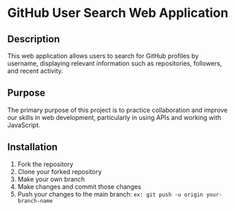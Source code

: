 # GitHub User Search Web Application

## Description

This web application allows users to search for GitHub profiles by username, displaying relevant information such as repositories, followers, and recent activity.

## Purpose

The primary purpose of this project is to practice collaboration and improve our skills in web development, particularly in using APIs and working with JavaScript.

## Installation

1. Fork the repository
2. Clone your forked repository
3. Make your own branch
4. Make changes and commit those changes
5. Push your changes to the main branch: `ex: git push -u origin your-branch-name`
